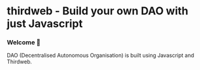 # thirdweb - Build your own DAO with just Javascript

### **Welcome 👋**

DAO (Decentralised Autonomous Organisation) is built using Javascript and Thirdweb.
